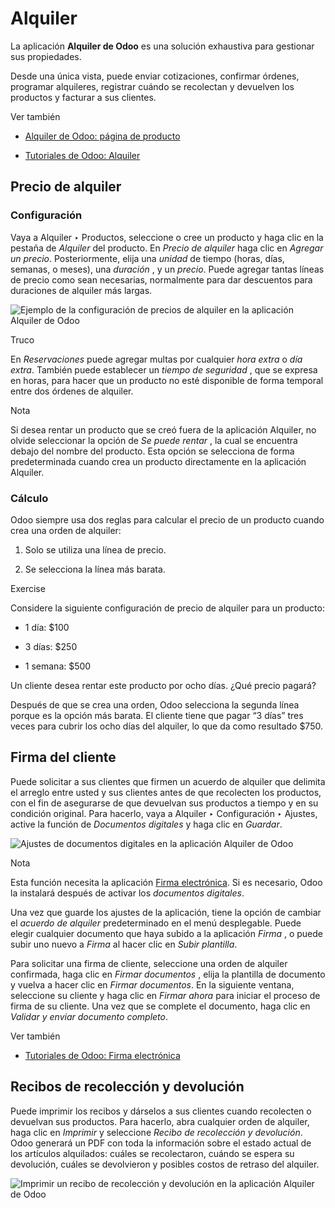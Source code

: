 # Alquiler

La aplicación **Alquiler de Odoo** es una solución exhaustiva para gestionar
sus propiedades.

Desde una única vista, puede enviar cotizaciones, confirmar órdenes, programar
alquileres, registrar cuándo se recolectan y devuelven los productos y
facturar a sus clientes.

Ver también

  * [Alquiler de Odoo: página de producto](https://www.odoo.com/app/rental)

  * [Tutoriales de Odoo: Alquiler](https://www.odoo.com/slides/rental-48)

## Precio de alquiler

### Configuración

Vaya a Alquiler ‣ Productos, seleccione o cree un producto y haga clic en la
pestaña de _Alquiler_ del producto. En _Precio de alquiler_ haga clic en
_Agregar un precio_. Posteriormente, elija una _unidad_ de tiempo (horas,
días, semanas, o meses), una _duración_ , y un _precio_. Puede agregar tantas
líneas de precio como sean necesarias, normalmente para dar descuentos para
duraciones de alquiler más largas.

![Ejemplo de la configuración de precios de alquiler en la aplicación Alquiler
de Odoo](../../_images/rental-pricing-example.png)

Truco

En _Reservaciones_ puede agregar multas por cualquier _hora extra_ o _día
extra_. También puede establecer un _tiempo de seguridad_ , que se expresa en
horas, para hacer que un producto no esté disponible de forma temporal entre
dos órdenes de alquiler.

Nota

Si desea rentar un producto que se creó fuera de la aplicación Alquiler, no
olvide seleccionar la opción de _Se puede rentar_ , la cual se encuentra
debajo del nombre del producto. Esta opción se selecciona de forma
predeterminada cuando crea un producto directamente en la aplicación Alquiler.

### Cálculo

Odoo siempre usa dos reglas para calcular el precio de un producto cuando crea
una orden de alquiler:

  1. Solo se utiliza una línea de precio.

  2. Se selecciona la línea más barata.

Exercise

Considere la siguiente configuración de precio de alquiler para un producto:

  * 1 día: $100

  * 3 días: $250

  * 1 semana: $500

Un cliente desea rentar este producto por ocho días. ¿Qué precio pagará?

Después de que se crea una orden, Odoo selecciona la segunda línea porque es
la opción más barata. El cliente tiene que pagar “3 días” tres veces para
cubrir los ocho días del alquiler, lo que da como resultado $750.

## Firma del cliente

Puede solicitar a sus clientes que firmen un acuerdo de alquiler que delimita
el arreglo entre usted y sus clientes antes de que recolecten los productos,
con el fin de asegurarse de que devuelvan sus productos a tiempo y en su
condición original. Para hacerlo, vaya a Alquiler ‣ Configuración ‣ Ajustes,
active la función de _Documentos digitales_ y haga clic en _Guardar_.

![Ajustes de documentos digitales en la aplicación Alquiler de
Odoo](../../_images/digital-documents-settings.png)

Nota

Esta función necesita la aplicación [Firma
electrónica](../productivity/sign.html). Si es necesario, Odoo la instalará
después de activar los _documentos digitales_.

Una vez que guarde los ajustes de la aplicación, tiene la opción de cambiar el
_acuerdo de alquiler_ predeterminado en el menú desplegable. Puede elegir
cualquier documento que haya subido a la aplicación _Firma_ , o puede subir
uno nuevo a _Firma_ al hacer clic en _Subir plantilla_.

Para solicitar una firma de cliente, seleccione una orden de alquiler
confirmada, haga clic en _Firmar documentos_ , elija la plantilla de documento
y vuelva a hacer clic en _Firmar documentos_. En la siguiente ventana,
seleccione su cliente y haga clic en _Firmar ahora_ para iniciar el proceso de
firma de su cliente. Una vez que se complete el documento, haga clic en
_Validar y enviar documento completo_.

Ver también

  * [Tutoriales de Odoo: Firma electrónica](https://www.odoo.com/slides/sign-61)

## Recibos de recolección y devolución

Puede imprimir los recibos y dárselos a sus clientes cuando recolecten o
devuelvan sus productos. Para hacerlo, abra cualquier orden de alquiler, haga
clic en _Imprimir_ y seleccione _Recibo de recolección y devolución_. Odoo
generará un PDF con toda la información sobre el estado actual de los
artículos alquilados: cuáles se recolectaron, cuándo se espera su devolución,
cuáles se devolvieron y posibles costos de retraso del alquiler.

![Imprimir un recibo de recolección y devolución en la aplicación Alquiler de
Odoo](../../_images/print-receipt1.png)

